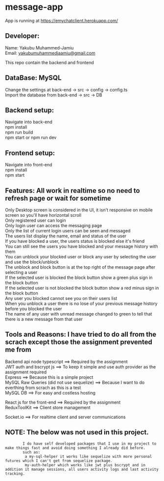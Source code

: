 # message-app

App is running at https://emychatclient.herokuapp.com/


Developer:
--------------------------------------------------------------------------------------------------------------
Name: Yakubu Muhammed-Jamiu \
Email: yakubumuhammedjaamiu@gmail.com


This repo contain the backend and frontend


DataBase: MySQL 
----------------------------------------------------------------------------------------------------------------
Change the settings at back-end -> src -> config -> config.ts \
Import the database from back-end -> src -> DB 

Backend setup:
------------------------------------------------------------------------------------------------------------------
Navigate into back-end\
npm install \
npm run build \
npm start or npm run dev


Frontend setup:
-------------------------------------------------------------------------------------------------------------------
Navigate into front-end\
npm install\
npm start

Features: All work in realtime so no need to refresh page or wait for sometime
-------------------------------------------------------------------------------------------------------------------
Only Desktop screen is considered in the UI, it isn't responsive on mobile screen so you'll have horizontal scroll \
Only registered user can login \
Only login user can access the messaging page \
Only the list of current login users can be seen and messaged \
The users list display the name, email and status of the user \
If you have blocked a user, the users status is blocked else it's friend \
You can still see the users you have blocked and your message history with them \
You can unblock your blocked user or block any user by selecting the user and use the block/unblock \
The unblock and block button is at the top right of the message page after selecting a user \
If the selected user is blocked the block button show a green plus sign in the block button \
If the selected user is not blocked the block button show a red minus sign in the block button \
Any user you blocked cannot see you on their users list \
When you unblock a user there is no lose of your previous message history before you blocked the user \
The name of any user with unread message changed to green to tell that there is a new message from that user


Tools and Reasons: I have tried to do all from the scrach except those the assignment prevented me from
-------------------------------------------------------------------------------------------------------------------
Backend api node typescript                   ==>   Required by the assignment \
JWT auth and bscrypt js                       ==>   To keep it simple and use auth provider as the assignment required \
Express                                       ==>   Because this is a simple project \
MySQL Raw Queries (did not use sequelize)     ==>   Because I want to do everthing from scrach as this is a test \
MySQL DB                                      ==>   For easy and costless hosting 

React js for the front-end                    ==>   Required by the assignment \
ReduxToolKit                                  ==>   Client store management 

Socket.io                                     ==>   For realtime client and server communications



NOTE: The below was not used in this project.
--------------------------------------------------------------------------------------------------------------------------------------------------
            I do have self developed packages that I use in my project to make things fast and avoid doing something I already did before.
            such as:
             a my-sql-helper it works like sequelize with more personal futures which I can't get from sequelize package.
             my-auth-helper which works like jwt plus bscrypt and in addition it manage sessions, all users activity logs and last activity tracking.
